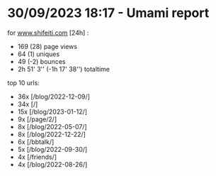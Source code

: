 # 30/09/2023 18:17 - Umami report
for www.shifeiti.com [24h] :

 - 169 (28) page views
 - 64 (1) uniques
 - 49 (-2) bounces
 - 2h 51' 3'' (-1h 17' 38'') totaltime


top 10 urls:
 - 36x [/blog/2022-12-09/]
 - 34x [/]
 - 15x [/blog/2023-01-12/]
 - 9x [/page/2/]
 - 8x [/blog/2022-05-07/]
 - 8x [/blog/2022-12-22/]
 - 6x [/bbtalk/]
 - 5x [/blog/2022-09-30/]
 - 4x [/friends/]
 - 4x [/blog/2022-08-26/]


